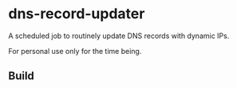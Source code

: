 # dns-record-updater

A scheduled job to routinely update DNS records with dynamic IPs.

For personal use only for the time being.

## Build
